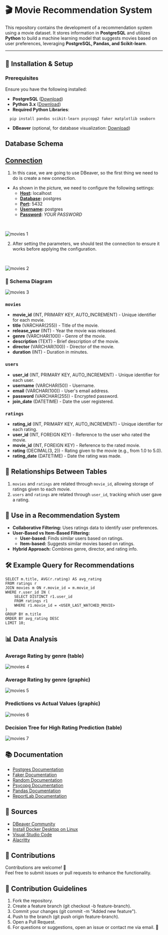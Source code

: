 # 🎬 Movie Recommendation System  

This repository contains the development of a recommendation system using a movie dataset. It stores information in **PostgreSQL** and utilizes **Python** to build a machine learning model that suggests movies based on user preferences, leveraging **PostgreSQL, Pandas, and Scikit-learn**.  

---

## 🚀 Installation & Setup  

### Prerequisites  
Ensure you have the following installed:  
- **PostgreSQL** ([Download](https://www.postgresql.org/download/))  
- **Python 3.x** ([Download](https://www.python.org/downloads/))  
- **Required Python Libraries**:  

```
  pip install pandas scikit-learn psycopg2 faker matplotlib seaborn
```

- **DBeaver** (optional, for database visualization: [Download](https://dbeaver.io/download/))

## Database Schema

## <u>Connection</u>

1. In this case, we are going to use DBeaver, so the first thing we need to do is create a new connection.
- As shown in the picture, we need to configure the following settings:
    - **<u>Host</u>:** localhost
    - **<u>Database</u>:** postgres
    - **<u>Port</u>:** 5432
    - **<u>Username</u>:** postgres
    - **<u>Password</u>:** _YOUR PASSWORD_
<br>

![movies 1](./images/pic4.png)

2. After setting the parameters, we should test the connection to ensure it works before applying the configuration.

<br>

![movies 2](./images/pic5.jpg)

### 📌 Schema Diagram 

![movies 3](./images/pic3.png)

### `movies`
- **movie_id** (INT, PRIMARY KEY, AUTO_INCREMENT) - Unique identifier for each movie.
- **title** (VARCHAR(255)) - Title of the movie.
- **release_year** (INT) - Year the movie was released.
- **genre** (VARCHAR(100)) - Genre of the movie.
- **description** (TEXT) - Brief description of the movie.
- **director** (VARCHAR(100)) - Director of the movie.
- **duration** (INT) - Duration in minutes.
### `users`
- **user_id** (INT, PRIMARY KEY, AUTO_INCREMENT) - Unique identifier for each user.
- **username** (VARCHAR(50)) - Username.
- **email** (VARCHAR(100)) - User's email address.
- **password** (VARCHAR(255)) - Encrypted password.
- **join_date** (DATETIME) - Date the user registered.
### `ratings`
- **rating_id** (INT, PRIMARY KEY, AUTO_INCREMENT) - Unique identifier for each rating.
- **user_id** (INT, FOREIGN KEY) - Reference to the user who rated the movie.
- **movie_id** (INT, FOREIGN KEY) - Reference to the rated movie.
- **rating** (DECIMAL(3, 2)) - Rating given to the movie (e.g., from 1.0 to 5.0).
- **rating_date** (DATETIME) - Date the rating was made.

## 🔗 Relationships Between Tables
1. `movies` and `ratings` are related through `movie_id`, allowing storage of ratings given to each movie.
2. `users` and `ratings` are related through `user_id`, tracking which user gave a rating.

## 🤖 Use in a Recommendation System
- **Collaborative Filtering:** Uses ratings data to identify user preferences.
- **User-Based vs Item-Based Filtering:**
    - **User-based:** Finds similar users based on ratings.
    - **Item-based:** Suggests similar movies based on ratings.
- **Hybrid Approach:** Combines genre, director, and rating info.

## 🛠 Example Query for Recommendations

```
SELECT m.title, AVG(r.rating) AS avg_rating
FROM ratings r
JOIN movies m ON r.movie_id = m.movie_id
WHERE r.user_id IN (
    SELECT DISTINCT r1.user_id
    FROM ratings r1
    WHERE r1.movie_id = <USER_LAST_WATCHED_MOVIE>
)
GROUP BY m.title
ORDER BY avg_rating DESC
LIMIT 10;
```

## 📊 Data Analysis
### Average Rating by genre (table)
![movies 4](./images/pic6.png)
### Average Rating by genre (graphic)
![movies 5](./images/pic7.png)
### Predictions vs Actual Values (graphic)
![movies 6](./images/pic8.png)
### Decision Tree for High Rating Prediction (table)
![movies 7](./images/pic9.png)

## 📚 Documentation

- [Postgres Documentation](https://www.postgresql.org/docs/)
- [Faker Documentation](https://faker.readthedocs.io/en/master/)
- [Random Documentation](https://docs.python.org/3/library/random.html)
- [Psycopg Documentation](https://www.psycopg.org/docs/)
- [Pandas Documentation](https://pandas.pydata.org/docs/)
- [ReportLab Documentation](https://www.reportlab.com/docs/reportlab-userguide.pdf)

## 🔗 Sources

- [DBeaver Community](https://dbeaver.io/download/)
- [Install Docker Desktop on Linux](https://docs.docker.com/desktop/setup/install/linux/)
- [Visual Studio Code](https://code.visualstudio.com/download)
- [Alacritty](https://github.com/alacritty/alacritty)

## 🤝 Contributions

Contributions are welcome! 🎉 <br>
Feel free to submit issues or pull requests to enhance the functionality.

## 📝 Contribution Guidelines
1. Fork the repository.
2. Create a feature branch (git checkout -b feature-branch).
3. Commit your changes (git commit -m "Added new feature").
4. Push to the branch (git push origin feature-branch).
5. Open a Pull Request.
6. For questions or suggestions, open an issue or contact me via email. 🚀